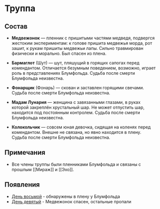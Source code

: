 # Труппа

## Состав

- **Медвежонок** — пленник с пришитыми частями медведя, подвергся жестоким экспериментам: к голове пришита медвежья морда, рот зашит, к рукам пришиты медвежьи лапы. Сильно травмирован физически и морально. Был спасен из плена.

- **Бармаглот** (Шут) — шут, пляшущий в горящих сапогах перед комендантом. Отличается безумным поведением, возможно, играет роль в представлениях Блумфольда. Судьба после смерти Блумфольда неизвестна.

- **Фонарщик** (Фонарь) — скован и заставлен горящими свечами. Судьба после смерти Блумфольда неизвестна.

- **Мадам Лунария** — женщина с завязанными глазами, в руках которой закреплён хрустальный шар. Не может отпустить шар, находится под постоянным контролем. Судьба после смерти Блумфольда неизвестна.

- **Колокольчик** — совсем юная девочка, сидящая на коленях перед комендантом. Внешне не связана, но явно находится в плену. Судьба после смерти Блумфольда неизвестна.

## Примечания
- Все члены труппы были пленниками Блумфольда и связаны с прошлым [[Мираж]] и [[Эхо]].

## Появления
- [День восьмой](obsidian://open?vault=Project%20LUX&file=%D0%9E%D1%82%D1%87%D0%B5%D1%82%D1%8B%2F%D0%94%D0%B5%D0%BD%D1%8C%20%D0%B2%D0%BE%D1%81%D1%8C%D0%BC%D0%BE%D0%B9) - обнаружены в плену у Блумфольда
- [День девятый](obsidian://open?vault=Project%20LUX&file=%D0%9E%D1%82%D1%87%D0%B5%D1%82%D1%8B%2F%D0%94%D0%B5%D0%BD%D1%8C%20%D0%B4%D0%B5%D0%B2%D1%8F%D1%82%D1%8B%D0%B9) - Медвежонок спасен, остальные пропали